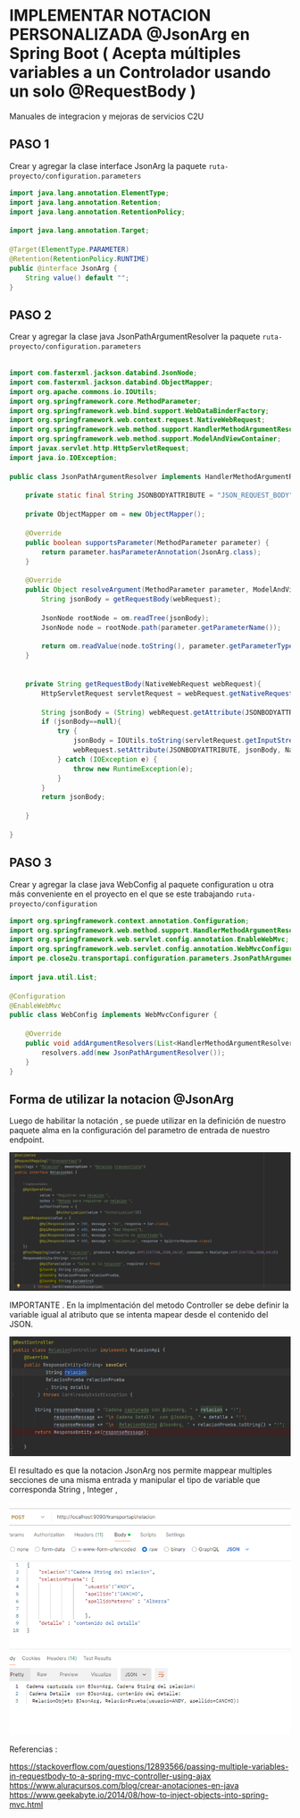 # IMPLEMENTAR NOTACION PERSONALIZADA  @JsonArg en Spring Boot  ( Acepta múltiples variables a un Controlador  usando un solo @RequestBody )
Manuales de integracion y mejoras de servicios C2U

## PASO 1 
  Crear y agregar la clase interface JsonArg la paquete  `ruta-proyecto/configuration.parameters`

```java	
import java.lang.annotation.ElementType;
import java.lang.annotation.Retention;
import java.lang.annotation.RetentionPolicy;

import java.lang.annotation.Target;

@Target(ElementType.PARAMETER)
@Retention(RetentionPolicy.RUNTIME)
public @interface JsonArg {
    String value() default "";
}
```
## PASO 2
  Crear y agregar la clase java JsonPathArgumentResolver la paquete  `ruta-proyecto/configuration.parameters`

```java	

import com.fasterxml.jackson.databind.JsonNode;
import com.fasterxml.jackson.databind.ObjectMapper;
import org.apache.commons.io.IOUtils;
import org.springframework.core.MethodParameter;
import org.springframework.web.bind.support.WebDataBinderFactory;
import org.springframework.web.context.request.NativeWebRequest;
import org.springframework.web.method.support.HandlerMethodArgumentResolver;
import org.springframework.web.method.support.ModelAndViewContainer;
import javax.servlet.http.HttpServletRequest;
import java.io.IOException;

public class JsonPathArgumentResolver implements HandlerMethodArgumentResolver{

    private static final String JSONBODYATTRIBUTE = "JSON_REQUEST_BODY";

    private ObjectMapper om = new ObjectMapper();

    @Override
    public boolean supportsParameter(MethodParameter parameter) {
        return parameter.hasParameterAnnotation(JsonArg.class);
    }

    @Override
    public Object resolveArgument(MethodParameter parameter, ModelAndViewContainer mavContainer, NativeWebRequest webRequest, WebDataBinderFactory binderFactory) throws Exception {
        String jsonBody = getRequestBody(webRequest);

        JsonNode rootNode = om.readTree(jsonBody);
        JsonNode node = rootNode.path(parameter.getParameterName());

        return om.readValue(node.toString(), parameter.getParameterType());
    }


    private String getRequestBody(NativeWebRequest webRequest){
        HttpServletRequest servletRequest = webRequest.getNativeRequest(HttpServletRequest.class);

        String jsonBody = (String) webRequest.getAttribute(JSONBODYATTRIBUTE, NativeWebRequest.SCOPE_REQUEST);
        if (jsonBody==null){
            try {
                jsonBody = IOUtils.toString(servletRequest.getInputStream());
                webRequest.setAttribute(JSONBODYATTRIBUTE, jsonBody, NativeWebRequest.SCOPE_REQUEST);
            } catch (IOException e) {
                throw new RuntimeException(e);
            }
        }
        return jsonBody;

    }

}
```

## PASO 3 
  Crear y agregar la clase java WebConfig al paquete configuration u otra más conveniente en el proyecto en el que se este trabajando   `ruta-proyecto/configuration`

```java	
import org.springframework.context.annotation.Configuration;
import org.springframework.web.method.support.HandlerMethodArgumentResolver;
import org.springframework.web.servlet.config.annotation.EnableWebMvc;
import org.springframework.web.servlet.config.annotation.WebMvcConfigurer;
import pe.close2u.transportapi.configuration.parameters.JsonPathArgumentResolver;

import java.util.List;

@Configuration
@EnableWebMvc
public class WebConfig implements WebMvcConfigurer {

    @Override
    public void addArgumentResolvers(List<HandlerMethodArgumentResolver> resolvers) {
        resolvers.add(new JsonPathArgumentResolver());
    }
}
```
## Forma de utilizar la notacion @JsonArg 
Luego de habilitar la notación , se puede utilizar en la definición de nuestro paquete alma en la configuración del parametro de entrada de nuestro endpoint. 

![Referencia Imagen1](https://raw.githubusercontent.com/BOC-DYAN/Integraciones/b1cfd842cf1e973b4c5b99ce921294685a041bd4/images-manual/Paso1.png)

IMPORTANTE . En la implmentación del metodo Controller se debe definir la variable igual al atributo que se intenta mapear desde el contenido del JSON. 

![Referencia Imagen2](https://raw.githubusercontent.com/BOC-DYAN/Integraciones/refs/heads/main/images-manual/Paso2.png)

El resultado es que la notacion JsonArg nos permite mappear multiples secciones de una misma entrada y manipular el tipo de variable que corresponda String , Integer , 

![Referencia Imagen2](https://raw.githubusercontent.com/BOC-DYAN/Integraciones/refs/heads/main/images-manual/Paso3.png)


Referencias : 

https://stackoverflow.com/questions/12893566/passing-multiple-variables-in-requestbody-to-a-spring-mvc-controller-using-ajax
https://www.aluracursos.com/blog/crear-anotaciones-en-java
https://www.geekabyte.io/2014/08/how-to-inject-objects-into-spring-mvc.html


